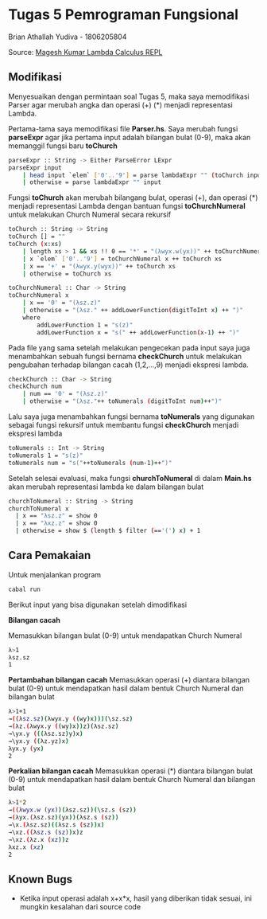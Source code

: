 # Tugas 5 Pemrograman Fungsional

Brian Athallah Yudiva - 1806205804

Source: [Magesh Kumar Lambda Calculus REPL](https://github.com/Ema93sh/lambda-calculus-interpreter)

## Modifikasi

Menyesuaikan dengan permintaan soal Tugas 5, maka saya memodifikasi Parser agar merubah angka dan operasi (+) (*) menjadi representasi Lambda.

Pertama-tama saya memodifikasi file **Parser.hs**. Saya merubah fungsi **parseExpr** agar jika pertama input adalah bilangan bulat (0-9), maka akan memanggil fungsi baru **toChurch**

```bash
parseExpr :: String -> Either ParseError LExpr
parseExpr input
    | head input `elem` ['0'..'9'] = parse lambdaExpr "" (toChurch input)
    | otherwise = parse lambdaExpr "" input
```

Fungsi **toChurch** akan merubah bilangang bulat, operasi (+), dan operasi (*) menjadi representasi Lambda dengan bantuan fungsi **toChurchNumeral** untuk melakukan Church Numeral secara rekursif

```bash
toChurch :: String -> String
toChurch [] = ""
toChurch (x:xs)
    | length xs > 1 && xs !! 0 == '*' = "(λwyx.w(yx))" ++ toChurchNumeral x ++ toChurch xs
    | x `elem` ['0'..'9'] = toChurchNumeral x ++ toChurch xs
    | x == '+' = "(λwyx.y(wyx))" ++ toChurch xs
    | otherwise = toChurch xs
```
```bash
toChurchNumeral :: Char -> String
toChurchNumeral x
    | x == '0' = "(λsz.z)"
    | otherwise = "(λsz." ++ addLowerFunction(digitToInt x) ++ ")"
    where
        addLowerFunction 1 = "s(z)"
        addLowerFunction x = "s(" ++ addLowerFunction(x-1) ++ ")"
```

Pada file yang sama setelah melakukan pengecekan pada input saya juga menambahkan sebuah fungsi bernama **checkChurch** untuk melakukan pengubahan terhadap bilangan cacah (1,2,...,9) menjadi ekspresi lambda.

```bash
checkChurch :: Char -> String
checkChurch num 
    | num == '0' = "(λsz.z)"
    | otherwise = "(λsz."++ toNumerals (digitToInt num)++")"
```

Lalu saya juga menambahkan fungsi bernama **toNumerals** yang digunakan sebagai fungsi rekursif untuk membantu fungsi **checkChurch** menjadi ekspresi lambda

```bash
toNumerals :: Int -> String
toNumerals 1 = "s(z)"
toNumerals num = "s("++toNumerals (num-1)++")"
```

Setelah selesai evaluasi, maka fungsi **churchToNumeral** di dalam **Main.hs** akan merubah representasi lambda ke dalam bilangan bulat

```bash
churchToNumeral :: String -> String
churchToNumeral x
  | x == "λsz.z" = show 0
  | x == "λxz.z" = show 0
  | otherwise = show $ (length $ filter (=='(') x) + 1
```

## Cara Pemakaian

Untuk menjalankan program

```bash
cabal run
```
Berikut input yang bisa digunakan setelah dimodifikasi

**Bilangan cacah**

Memasukkan bilangan bulat (0-9) untuk mendapatkan Church Numeral

```bash
λ>1 
λsz.sz
1
```

**Pertambahan bilangan cacah**
Memasukkan operasi (+) diantara bilangan bulat (0-9) untuk mendapatkan hasil dalam bentuk Church Numeral dan bilangan bulat
```bash
λ>1+1
→((λsz.sz)(λwyx.y ((wy)x)))(\sz.sz)
→(λz.(λwyx.y ((wy)x))z)(λsz.sz)
→\yx.y (((λsz.sz)y)x)
→\yx.y ((λz.yz)x)
λyx.y (yx)
2
```

**Perkalian bilangan cacah**
Memasukkan operasi (*) diantara bilangan bulat (0-9) untuk mendapatkan hasil dalam bentuk Church Numeral dan bilangan bulat
```bash
λ>1*2
→((λwyx.w (yx))(λsz.sz))(\sz.s (sz))
→(λyx.(λsz.sz)(yx))(λsz.s (sz))
→\x.(λsz.sz)((λsz.s (sz))x)
→\xz.((λsz.s (sz))x)z
→\xz.(λz.x (xz))z
λxz.x (xz)
2
```

## Known Bugs

* Ketika input operasi adalah x+x*x, hasil yang diberikan tidak sesuai, ini mungkin kesalahan dari source code

